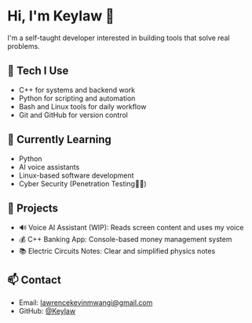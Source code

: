 # Hi, I'm Keylaw 👋

I'm a self-taught developer interested in building tools that solve real problems.

## 🔧 Tech I Use

- C++ for systems and backend work  
- Python for scripting and automation  
- Bash and Linux tools for daily workflow  
- Git and GitHub for version control  

## 🧠 Currently Learning

- Python  
- AI voice assistants  
- Linux-based software development
- Cyber Security (Penetration Testing🔺🔻)

## 🔭 Projects

- 🔊 Voice AI Assistant (WIP): Reads screen content and uses my voice  
- 💰 C++ Banking App: Console-based money management system  
- 📚 Electric Circuits Notes: Clear and simplified physics notes  

## 📫 Contact

- Email: lawrencekevinmwangi@gmail.com  
- GitHub: [@Keylaw](https://github.com/10-keylaw-01)  
